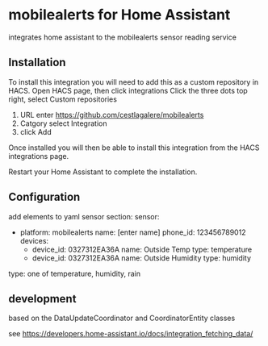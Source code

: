 # mobilealerts for Home Assistant

integrates home assistant to the mobilealerts sensor reading service

## Installation
To install this integration you will need to add this as a custom repository in HACS.
Open HACS page, then click integrations
Click the three dots top right, select Custom repositories

1. URL enter <https://github.com/cestlagalere/mobilealerts>
2. Catgory select Integration
3. click Add

Once installed you will then be able to install this integration from the HACS integrations page.

Restart your Home Assistant to complete the installation.

## Configuration

add elements to yaml sensor section:
sensor:
  - platform: mobilealerts
    name: [enter name]
    phone_id: 123456789012
    devices:
      - device_id: 0327312EA36A
        name: Outside Temp
        type: temperature
      - device_id: 0327312EA36A
        name: Outside Humidity
        type: humidity

type: one of temperature, humidity, rain


## development
based on the DataUpdateCoordinator and CoordinatorEntity classes

see https://developers.home-assistant.io/docs/integration_fetching_data/